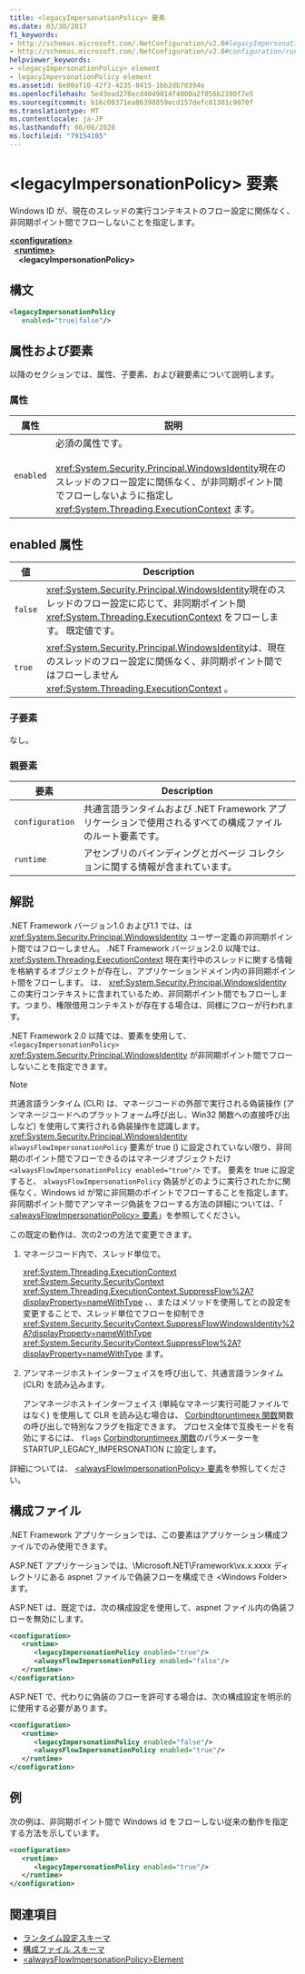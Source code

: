 ```yaml
---
title: <legacyImpersonationPolicy> 要素
ms.date: 03/30/2017
f1_keywords:
- http://schemas.microsoft.com/.NetConfiguration/v2.0#legacyImpersonationPolicy
- http://schemas.microsoft.com/.NetConfiguration/v2.0#configuration/runtime/legacyImpersonationPolicy
helpviewer_keywords:
- <legacyImpersonationPolicy> element
- legacyImpersonationPolicy element
ms.assetid: 6e00af10-42f3-4235-8415-1bb2db78394e
ms.openlocfilehash: 5e43ead278ecd4049014f4000a2f056b2190f7e5
ms.sourcegitcommit: b16c00371ea06398859ecd157defc81301c9070f
ms.translationtype: MT
ms.contentlocale: ja-JP
ms.lasthandoff: 06/06/2020
ms.locfileid: "79154105"
---
```

# <a name="legacyimpersonationpolicy-element"></a>\<legacyImpersonationPolicy> 要素
Windows ID が、現在のスレッドの実行コンテキストのフロー設定に関係なく、非同期ポイント間でフローしないことを指定します。  
  
[**\<configuration>**](../configuration-element.md)\
&nbsp;&nbsp;[**\<runtime>**](runtime-element.md)\
&nbsp;&nbsp;&nbsp;&nbsp;**\<legacyImpersonationPolicy>**  
  
## <a name="syntax"></a>構文  
  
```xml  
<legacyImpersonationPolicy
   enabled="true|false"/>  
```  
  
## <a name="attributes-and-elements"></a>属性および要素  
 以降のセクションでは、属性、子要素、および親要素について説明します。  
  
### <a name="attributes"></a>属性  
  
|属性|説明|  
|---------------|-----------------|  
|`enabled`|必須の属性です。<br /><br /> <xref:System.Security.Principal.WindowsIdentity>現在のスレッドのフロー設定に関係なく、が非同期ポイント間でフローしないように指定し <xref:System.Threading.ExecutionContext> ます。|  
  
## <a name="enabled-attribute"></a>enabled 属性  
  
|値|Description|  
|-----------|-----------------|  
|`false`|<xref:System.Security.Principal.WindowsIdentity>現在のスレッドのフロー設定に応じて、非同期ポイント間 <xref:System.Threading.ExecutionContext> をフローします。 既定値です。|  
|`true`|<xref:System.Security.Principal.WindowsIdentity>は、現在のスレッドのフロー設定に関係なく、非同期ポイント間ではフローしません <xref:System.Threading.ExecutionContext> 。|  
  
### <a name="child-elements"></a>子要素  
 なし。  
  
### <a name="parent-elements"></a>親要素  
  
|要素|Description|  
|-------------|-----------------|  
|`configuration`|共通言語ランタイムおよび .NET Framework アプリケーションで使用されるすべての構成ファイルのルート要素です。|  
|`runtime`|アセンブリのバインディングとガベージ コレクションに関する情報が含まれています。|  
  
## <a name="remarks"></a>解説  
 .NET Framework バージョン1.0 および1.1 では、は <xref:System.Security.Principal.WindowsIdentity> ユーザー定義の非同期ポイント間ではフローしません。 .NET Framework バージョン2.0 以降では、 <xref:System.Threading.ExecutionContext> 現在実行中のスレッドに関する情報を格納するオブジェクトが存在し、アプリケーションドメイン内の非同期ポイント間をフローします。 は、 <xref:System.Security.Principal.WindowsIdentity> この実行コンテキストに含まれているため、非同期ポイント間でもフローします。つまり、権限借用コンテキストが存在する場合は、同様にフローが行われます。  
  
 .NET Framework 2.0 以降では、要素を使用して、 `<legacyImpersonationPolicy>` <xref:System.Security.Principal.WindowsIdentity> が非同期ポイント間でフローしないことを指定できます。  
  
> [!NOTE]
> 共通言語ランタイム (CLR) は、マネージコードの外部で実行される偽装操作 (アンマネージコードへのプラットフォーム呼び出し、Win32 関数への直接呼び出しなど) を使用して実行される偽装操作を認識します。 <xref:System.Security.Principal.WindowsIdentity> `alwaysFlowImpersonationPolicy` 要素が true () に設定されていない限り、非同期のポイント間でフローできるのはマネージオブジェクトだけ `<alwaysFlowImpersonationPolicy enabled="true"/>` です。 要素を true に設定すると、 `alwaysFlowImpersonationPolicy` 偽装がどのように実行されたかに関係なく、Windows id が常に非同期のポイントでフローすることを指定します。 非同期ポイント間でアンマネージ偽装をフローする方法の詳細については、「 [ \<alwaysFlowImpersonationPolicy> 要素](alwaysflowimpersonationpolicy-element.md)」を参照してください。  
  
 この既定の動作は、次の2つの方法で変更できます。  
  
1. マネージコード内で、スレッド単位で。  
  
     <xref:System.Threading.ExecutionContext> <xref:System.Security.SecurityContext> <xref:System.Threading.ExecutionContext.SuppressFlow%2A?displayProperty=nameWithType> 、、またはメソッドを使用してとの設定を変更することで、スレッド単位でフローを抑制でき <xref:System.Security.SecurityContext.SuppressFlowWindowsIdentity%2A?displayProperty=nameWithType> <xref:System.Security.SecurityContext.SuppressFlow%2A?displayProperty=nameWithType> ます。  
  
2. アンマネージホストインターフェイスを呼び出して、共通言語ランタイム (CLR) を読み込みます。  
  
     アンマネージホストインターフェイス (単純なマネージ実行可能ファイルではなく) を使用して CLR を読み込む場合は、 [Corbindtoruntimeex 関数](../../../unmanaged-api/hosting/corbindtoruntimeex-function.md)関数の呼び出しで特別なフラグを指定できます。 プロセス全体で互換モードを有効にするには、 `flags` [Corbindtoruntimeex 関数](../../../unmanaged-api/hosting/corbindtoruntimeex-function.md)のパラメーターを STARTUP_LEGACY_IMPERSONATION に設定します。  
  
 詳細については、 [ \<alwaysFlowImpersonationPolicy> 要素](alwaysflowimpersonationpolicy-element.md)を参照してください。  
  
## <a name="configuration-file"></a>構成ファイル  
 .NET Framework アプリケーションでは、この要素はアプリケーション構成ファイルでのみ使用できます。  
  
 ASP.NET アプリケーションでは、\Microsoft.NET\Framework\vx.x.xxxx ディレクトリにある aspnet ファイルで偽装フローを構成でき \<Windows Folder> ます。  
  
 ASP.NET は、既定では、次の構成設定を使用して、aspnet ファイル内の偽装フローを無効にします。  
  
``` xml
<configuration>  
   <runtime>  
      <legacyImpersonationPolicy enabled="true"/>  
      <alwaysFlowImpersonationPolicy enabled="false"/>  
   </runtime>  
</configuration>  
```  
  
 ASP.NET で、代わりに偽装のフローを許可する場合は、次の構成設定を明示的に使用する必要があります。  
  
```xml  
<configuration>  
   <runtime>  
      <legacyImpersonationPolicy enabled="false"/>  
      <alwaysFlowImpersonationPolicy enabled="true"/>  
   </runtime>  
</configuration>  
```  
  
## <a name="example"></a>例  
 次の例は、非同期ポイント間で Windows id をフローしない従来の動作を指定する方法を示しています。  
  
```xml  
<configuration>  
   <runtime>  
      <legacyImpersonationPolicy enabled="true"/>  
   </runtime>  
</configuration>  
```  
  
## <a name="see-also"></a>関連項目

- [ランタイム設定スキーマ](index.md)
- [構成ファイル スキーマ](../index.md)
- [\<alwaysFlowImpersonationPolicy>Element](alwaysflowimpersonationpolicy-element.md)
